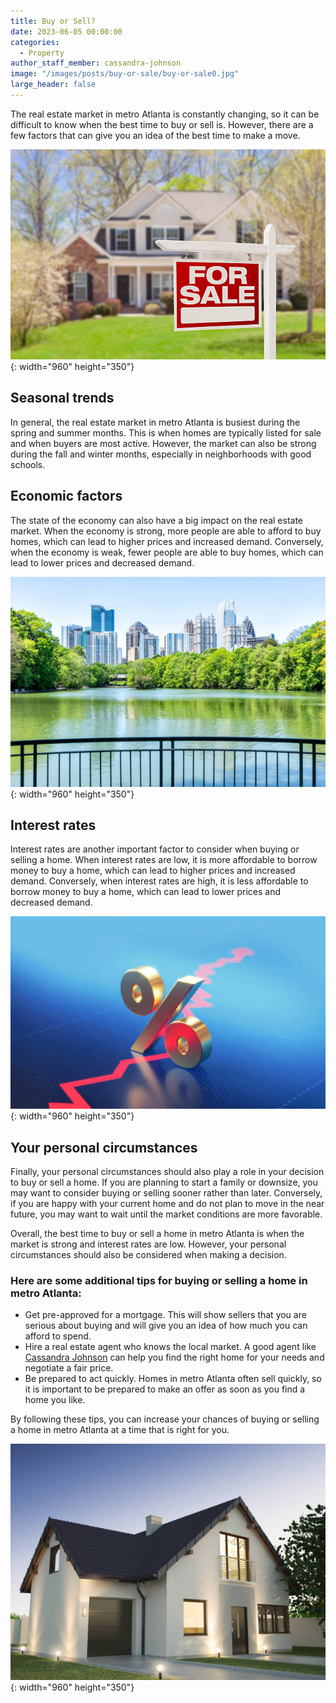 ```yaml
---
title: Buy or Sell?
date: 2023-06-05 00:00:00
categories:
  - Property
author_staff_member: cassandra-johnson
image: "/images/posts/buy-or-sale/buy-or-sale0.jpg"
large_header: false
---
```


The real estate market in metro Atlanta is constantly changing, so it can be difficult to know when the best time to buy or sell is. However, there are a few factors that can give you an idea of the best time to make a move.

![](/images/posts/buy-or-sale/buy-or-sale1.jpg){: width="960" height="350"}


## Seasonal trends

In general, the real estate market in metro Atlanta is busiest during the spring and summer months. This is when homes are typically listed for sale and when buyers are most active. However, the market can also be strong during the fall and winter months, especially in neighborhoods with good schools.


## Economic factors

The state of the economy can also have a big impact on the real estate market. When the economy is strong, more people are able to afford to buy homes, which can lead to higher prices and increased demand. Conversely, when the economy is weak, fewer people are able to buy homes, which can lead to lower prices and decreased demand.

![](/images/posts/buy-or-sale/buy-or-sale2.jpg){: width="960" height="350"}

## Interest rates

Interest rates are another important factor to consider when buying or selling a home. When interest rates are low, it is more affordable to borrow money to buy a home, which can lead to higher prices and increased demand. Conversely, when interest rates are high, it is less affordable to borrow money to buy a home, which can lead to lower prices and decreased demand.


![](/images/posts/buy-or-sale/buy-or-sale3.jpg){: width="960" height="350"}

## Your personal circumstances

Finally, your personal circumstances should also play a role in your decision to buy or sell a home. If you are planning to start a family or downsize, you may want to consider buying or selling sooner rather than later. Conversely, if you are happy with your current home and do not plan to move in the near future, you may want to wait until the market conditions are more favorable.

Overall, the best time to buy or sell a home in metro Atlanta is when the market is strong and interest rates are low. However, your personal circumstances should also be considered when making a decision.

### Here are some additional tips for buying or selling a home in metro Atlanta:

* Get pre-approved for a mortgage. This will show sellers that you are serious about buying and will give you an idea of how much you can afford to spend.
* Hire a real estate agent who knows the local market. A good agent like [Cassandra Johnson](https://www.instagram.com/johnson_premier/) can help you find the right home for your needs and negotiate a fair price.
* Be prepared to act quickly. Homes in metro Atlanta often sell quickly, so it is important to be prepared to make an offer as soon as you find a home you like.

By following these tips, you can increase your chances of buying or selling a home in metro Atlanta at a time that is right for you.


![](/images/posts/buy-or-sale/buy-or-sale4.jpg){: width="960" height="350"}

